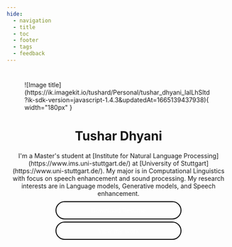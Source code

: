```yaml
---
hide:
  - navigation
  - title
  - toc
  - footer
  - tags
  - feedback
---
```

#
<style>
body p{
max-width: 800px;
text-align:justify
}
img{
  border-radius: 50%;
}

#lead{
  margin:25px;
	position:relative;
	padding:25px;
	overflow:visible;
}
#lead-content{
	position:absolute;
	z-index:10;
	top:50%;
	left:50%;
	-webkit-transform:translate(-50%, -50%);
	transform:translate(-50%, -50%);
	text-align:center

}

.btn-rounded-white{
	display:inline-block;
	color:#fff;
	padding:10px 15px;
	margin: 5px 10px 0px 10px;
	border:2px solid #000;
	border-radius:25px;
  width: 250px;
	text-decoration:none;
}
.btn-rounded-white:hover{
	color: #17a589 ;
	background:#E9E9E9;
	text-decoration:none;
}
</style>


<!-- <div class="container">       
  <img src="https://ik.imagekit.io/tushard/Personal/20220608_161519_tight_crop_Y-30atN30.jpg?ik-sdk-version=javascript-1.4.3&updatedAt=1665080526838" class="rounded-circle mx-auto d-block" alt="Cinque Terre" width="250"> 
</div> -->



<figure markdown >
  ![Image title](https://ik.imagekit.io/tushard/Personal/tushar_dhyani_lalLhSItd?ik-sdk-version=javascript-1.4.3&updatedAt=1665139437938){ width="180px" }
  <figcaption></figcaption>
</figure>

<center>
<h1>Tushar Dhyani</h1>
<div max_width="200px" markdown >
I'm a Master's student at [Institute for Natural Language Processing](https://www.ims.uni-stuttgart.de/) at [University of Stuttgart](https://www.uni-stuttgart.de/).
My major is in Computational Linguistics with focus on speech enhancement and sound processing. 
My research interests are in Language models, Generative models, and Speech enhancement.

</div>

<div id="lead">
  <div id="lead-content">
      <a href="./files/Tushar_dhyani_cv.pdf" target="_blank" class="btn-rounded-white">Download Resume</a> 
      <a href="https://medium.com/@dhyanitushar" target="_blank" class="btn-rounded-white">View my work</a> 
      <!-- <a href="blog" class="btn-rounded-white">View my blog</a> -->
  </div>
</div>

</center>



